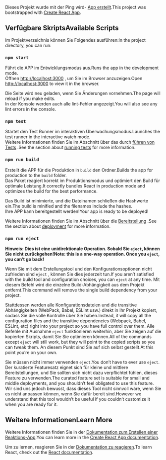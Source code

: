 <span data-ttu-id="1a67d-101">Dieses Projekt wurde mit der Ping wird- [App erstellt](https://github.com/facebook/create-react-app).</span><span class="sxs-lookup"><span data-stu-id="1a67d-101">This project was bootstrapped with [Create React App](https://github.com/facebook/create-react-app).</span></span>

## <a name="available-scripts"></a><span data-ttu-id="1a67d-102">Verfügbare Skripts</span><span class="sxs-lookup"><span data-stu-id="1a67d-102">Available Scripts</span></span>

<span data-ttu-id="1a67d-103">Im Projektverzeichnis können Sie Folgendes ausführen:</span><span class="sxs-lookup"><span data-stu-id="1a67d-103">In the project directory, you can run:</span></span>

### `npm start`

<span data-ttu-id="1a67d-104">Führt die APP im Entwicklungsmodus aus.</span><span class="sxs-lookup"><span data-stu-id="1a67d-104">Runs the app in the development mode.</span></span><br>
<span data-ttu-id="1a67d-105">Öffnen [http://localhost:3000](http://localhost:3000) , um Sie im Browser anzuzeigen.</span><span class="sxs-lookup"><span data-stu-id="1a67d-105">Open [http://localhost:3000](http://localhost:3000) to view it in the browser.</span></span>

<span data-ttu-id="1a67d-106">Die Seite wird neu geladen, wenn Sie Änderungen vornehmen.</span><span class="sxs-lookup"><span data-stu-id="1a67d-106">The page will reload if you make edits.</span></span><br>
<span data-ttu-id="1a67d-107">In der Konsole werden auch alle lint-Fehler angezeigt.</span><span class="sxs-lookup"><span data-stu-id="1a67d-107">You will also see any lint errors in the console.</span></span>

### `npm test`

<span data-ttu-id="1a67d-108">Startet den Test Runner im interaktiven Überwachungsmodus.</span><span class="sxs-lookup"><span data-stu-id="1a67d-108">Launches the test runner in the interactive watch mode.</span></span><br>
<span data-ttu-id="1a67d-109">Weitere Informationen finden Sie im Abschnitt über das durch [führen von Tests](https://facebook.github.io/create-react-app/docs/running-tests) .</span><span class="sxs-lookup"><span data-stu-id="1a67d-109">See the section about [running tests](https://facebook.github.io/create-react-app/docs/running-tests) for more information.</span></span>

### `npm run build`

<span data-ttu-id="1a67d-110">Erstellt die APP für die Produktion in `build` den Ordner.</span><span class="sxs-lookup"><span data-stu-id="1a67d-110">Builds the app for production to the `build` folder.</span></span><br>
<span data-ttu-id="1a67d-111">Das Paket reagiert korrekt im Produktionsmodus und optimiert den Build für optimale Leistung.</span><span class="sxs-lookup"><span data-stu-id="1a67d-111">It correctly bundles React in production mode and optimizes the build for the best performance.</span></span>

<span data-ttu-id="1a67d-112">Das Build ist minimierte, und die Dateinamen schließen die Hashwerte ein.</span><span class="sxs-lookup"><span data-stu-id="1a67d-112">The build is minified and the filenames include the hashes.</span></span><br>
<span data-ttu-id="1a67d-113">Ihre APP kann bereitgestellt werden!</span><span class="sxs-lookup"><span data-stu-id="1a67d-113">Your app is ready to be deployed!</span></span>

<span data-ttu-id="1a67d-114">Weitere Informationen finden Sie im Abschnitt über die [Bereitstellung](https://facebook.github.io/create-react-app/docs/deployment) .</span><span class="sxs-lookup"><span data-stu-id="1a67d-114">See the section about [deployment](https://facebook.github.io/create-react-app/docs/deployment) for more information.</span></span>

### `npm run eject`

<span data-ttu-id="1a67d-115">**Hinweis: Dies ist eine unidirektionale Operation. Sobald Sie `eject`, können Sie nicht zurückgehen!**</span><span class="sxs-lookup"><span data-stu-id="1a67d-115">**Note: this is a one-way operation. Once you `eject`, you can’t go back!**</span></span>

<span data-ttu-id="1a67d-116">Wenn Sie mit dem Erstellungstool und den Konfigurationsoptionen nicht zufrieden sind `eject` , können Sie dies jederzeit tun.</span><span class="sxs-lookup"><span data-stu-id="1a67d-116">If you aren’t satisfied with the build tool and configuration choices, you can `eject` at any time.</span></span> <span data-ttu-id="1a67d-117">Mit diesem Befehl wird die einzelne Build-Abhängigkeit aus dem Projekt entfernt.</span><span class="sxs-lookup"><span data-stu-id="1a67d-117">This command will remove the single build dependency from your project.</span></span>

<span data-ttu-id="1a67d-118">Stattdessen werden alle Konfigurationsdateien und die transitive Abhängigkeiten (WebPack, Babel, ESLint usw.) direkt in Ihr Projekt kopiert, sodass Sie die volle Kontrolle über Sie haben.</span><span class="sxs-lookup"><span data-stu-id="1a67d-118">Instead, it will copy all the configuration files and the transitive dependencies (Webpack, Babel, ESLint, etc) right into your project so you have full control over them.</span></span> <span data-ttu-id="1a67d-119">Alle Befehle mit Ausnahme `eject` funktionieren weiterhin, aber Sie zeigen auf die kopierten Skripts, damit Sie Sie optimieren können.</span><span class="sxs-lookup"><span data-stu-id="1a67d-119">All of the commands except `eject` will still work, but they will point to the copied scripts so you can tweak them.</span></span> <span data-ttu-id="1a67d-120">An diesem Punkt sind Sie auf sich selbst gestellt.</span><span class="sxs-lookup"><span data-stu-id="1a67d-120">At this point you’re on your own.</span></span>

<span data-ttu-id="1a67d-121">Sie müssen nicht immer verwenden `eject`.</span><span class="sxs-lookup"><span data-stu-id="1a67d-121">You don’t have to ever use `eject`.</span></span> <span data-ttu-id="1a67d-122">Der kuratierte Featuresatz eignet sich für kleine und mittlere Bereitstellungen, und Sie sollten sich nicht dazu verpflichtet fühlen, dieses Feature zu verwenden.</span><span class="sxs-lookup"><span data-stu-id="1a67d-122">The curated feature set is suitable for small and middle deployments, and you shouldn’t feel obligated to use this feature.</span></span> <span data-ttu-id="1a67d-123">Wir sind uns jedoch bewusst, dass dieses Tool nicht sinnvoll wäre, wenn Sie es nicht anpassen können, wenn Sie dafür bereit sind.</span><span class="sxs-lookup"><span data-stu-id="1a67d-123">However we understand that this tool wouldn’t be useful if you couldn’t customize it when you are ready for it.</span></span>

## <a name="learn-more"></a><span data-ttu-id="1a67d-124">Weitere Informationen</span><span class="sxs-lookup"><span data-stu-id="1a67d-124">Learn More</span></span>

<span data-ttu-id="1a67d-125">Weitere Informationen finden Sie in der [Dokumentation zum Erstellen einer Reaktions-App](https://facebook.github.io/create-react-app/docs/getting-started).</span><span class="sxs-lookup"><span data-stu-id="1a67d-125">You can learn more in the [Create React App documentation](https://facebook.github.io/create-react-app/docs/getting-started).</span></span>

<span data-ttu-id="1a67d-126">Um zu lernen, reagieren Sie in der [Dokumentation zu reagieren](https://reactjs.org/).</span><span class="sxs-lookup"><span data-stu-id="1a67d-126">To learn React, check out the [React documentation](https://reactjs.org/).</span></span>
